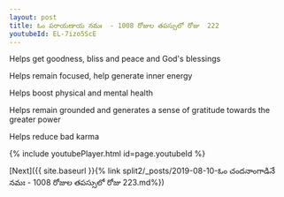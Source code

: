 ```yaml
---
layout: post
title: ఓం పరాయణాయ నమః  - 1008 రోజుల తపస్సులో రోజు  222
youtubeId: EL-7izo5ScE
---
```

 
 
Helps get goodness, bliss and peace and God's blessings
 
Helps remain focused, help generate inner energy 
 
Helps boost physical and mental health 
 
Helps remain grounded and generates a sense of gratitude towards the greater power 
 
Helps reduce bad karma
 
 
 
 


{% include youtubePlayer.html id=page.youtubeId %}
 
[Next]({{ site.baseurl }}{% link  split2/_posts/2019-08-10-ఓం చందనాంగాడినే నమః  - 1008 రోజుల తపస్సులో రోజు  223.md%})
 
